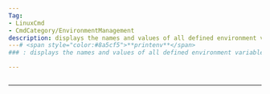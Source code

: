 ```yaml
---
Tag:
- LinuxCmd 
- CmdCategory/EnvironmentManagement
description: displays the names and values of all defined environment variables
---# <span style="color:#8a5cf5">**printenv**</span>
### : displays the names and values of all defined environment variables

---
```

```

```
---
